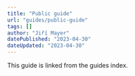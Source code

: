 ```yaml
---
title: "Public guide"
url: "guides/public-guide"
tags: []
author: "Jiří Mayer"
datePublished: "2023-04-30"
dateUpdated: "2023-04-30"
---
```


This guide is linked from the guides index.